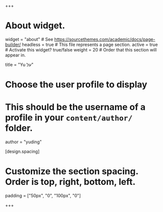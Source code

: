 +++
# About widget.
widget = "about"  # See https://sourcethemes.com/academic/docs/page-builder/
headless = true  # This file represents a page section.
active = true  # Activate this widget? true/false
weight = 20  # Order that this section will appear in.

title = "Yu על"

# Choose the user profile to display
# This should be the username of a profile in your `content/author/` folder.
author = "yuding"

[design.spacing]
  # Customize the section spacing. Order is top, right, bottom, left.
  padding = ["50px", "0", "100px", "0"]

+++


